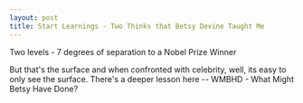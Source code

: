 ```yaml
---
layout: post
title: Start Learnings - Two Thinks that Betsy Devine Taught Me
---
```

Two levels - 7 degrees of separation to a Nobel Prize Winner

But that's the surface and when confronted with celebrity, well, its easy to only see the surface.  There's a deeper lesson here -- WMBHD - What Might Betsy Have Done?